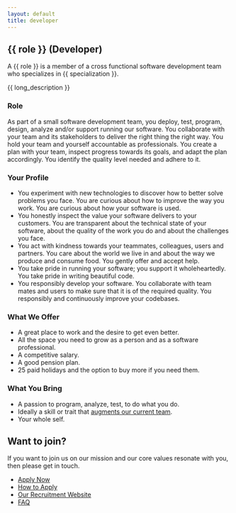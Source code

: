 ```yaml
---
layout: default
title: developer
---
```


## {{ role }} (Developer)

A {{ role }} is a member of a cross functional software development team who specializes in {{ specialization }}.

{{ long_description }}

### Role

As part of a small software development team,
you deploy, test, program, design, analyze and/or support running our software.
You collaborate with your team and its stakeholders
to deliver the right thing the right way.
You hold your team and yourself accountable as professionals.
You create a plan with your team, 
inspect progress towards its goals,
and adapt the plan accordingly.
You identify the quality level needed and adhere to it. 

### Your Profile

 * You experiment with new technologies to discover 
   how to better solve problems you face.
   You are curious about how to improve the way you work.
   You are curious about how your software is used.
 * You honestly inspect the value your software delivers to your customers.
   You are transparent about the technical state of your software, 
   about the quality of the work you do and about the challenges you face.
 * You act with kindness towards your teammates, colleagues, users and partners.
   You care about the world we live in 
   and about the way we produce and consume food.
   You gently offer and accept help.
 * You take pride in running your software; you support it wholeheartedly.
   You take pride in writing beautiful code.
 * You responsibly develop your software.
   You collaborate with team mates and users 
   to make sure that it is of the required quality.
   You responsibly and continuously improve your codebases.


### What We Offer

 * A great place to work and the desire to get even better.
 * All the space you need to grow as a person and as a software professional.
 * A competitive salary.
 * A good pension plan.
 * 25 paid holidays and the option to buy more if you need them.

### What You Bring

 * A passion to program, analyze, test, to do what you do.
 * Ideally a skill or trait that [augments our current team](../apply.md#we-could-use-some-help-).
 * Your whole self.

## Want to join?

If you want to join us on our mission and our core values resonate with you, then please get in touch. 

 * [Apply Now](https://recruitment.logiqs.nl/open-application/)
 * [How to Apply](../apply.md)
 * [Our Recruitment Website](https://recruitment.logiqs.nl/)
 * [FAQ](../faq.md)

